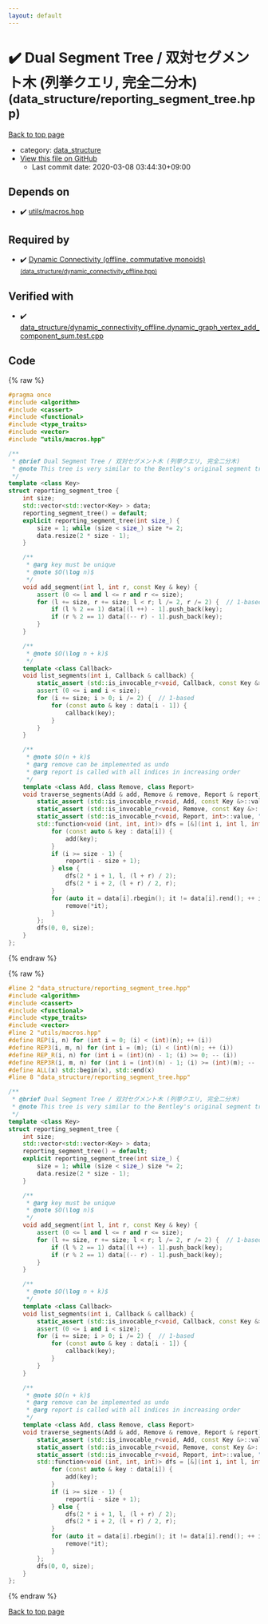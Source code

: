 ```yaml
---
layout: default
---
```


<!-- mathjax config similar to math.stackexchange -->
<script type="text/javascript" async
  src="https://cdnjs.cloudflare.com/ajax/libs/mathjax/2.7.5/MathJax.js?config=TeX-MML-AM_CHTML">
</script>
<script type="text/x-mathjax-config">
  MathJax.Hub.Config({
    TeX: { equationNumbers: { autoNumber: "AMS" }},
    tex2jax: {
      inlineMath: [ ['$','$'] ],
      processEscapes: true
    },
    "HTML-CSS": { matchFontHeight: false },
    displayAlign: "left",
    displayIndent: "2em"
  });
</script>

<script type="text/javascript" src="https://cdnjs.cloudflare.com/ajax/libs/jquery/3.4.1/jquery.min.js"></script>
<script src="https://cdn.jsdelivr.net/npm/jquery-balloon-js@1.1.2/jquery.balloon.min.js" integrity="sha256-ZEYs9VrgAeNuPvs15E39OsyOJaIkXEEt10fzxJ20+2I=" crossorigin="anonymous"></script>
<script type="text/javascript" src="../../assets/js/copy-button.js"></script>
<link rel="stylesheet" href="../../assets/css/copy-button.css" />


# :heavy_check_mark: Dual Segment Tree / 双対セグメント木 (列挙クエリ, 完全二分木) <small>(data_structure/reporting_segment_tree.hpp)</small>

<a href="../../index.html">Back to top page</a>

* category: <a href="../../index.html#c8f6850ec2ec3fb32f203c1f4e3c2fd2">data_structure</a>
* <a href="{{ site.github.repository_url }}/blob/master/data_structure/reporting_segment_tree.hpp">View this file on GitHub</a>
    - Last commit date: 2020-03-08 03:44:30+09:00




## Depends on

* :heavy_check_mark: <a href="../utils/macros.hpp.html">utils/macros.hpp</a>


## Required by

* :heavy_check_mark: <a href="dynamic_connectivity_offline.hpp.html">Dynamic Connectivity (offline, commutative monoids) <small>(data_structure/dynamic_connectivity_offline.hpp)</small></a>


## Verified with

* :heavy_check_mark: <a href="../../verify/data_structure/dynamic_connectivity_offline.dynamic_graph_vertex_add_component_sum.test.cpp.html">data_structure/dynamic_connectivity_offline.dynamic_graph_vertex_add_component_sum.test.cpp</a>


## Code

<a id="unbundled"></a>
{% raw %}
```cpp
#pragma once
#include <algorithm>
#include <cassert>
#include <functional>
#include <type_traits>
#include <vector>
#include "utils/macros.hpp"

/**
 * @brief Dual Segment Tree / 双対セグメント木 (列挙クエリ, 完全二分木)
 * @note This tree is very similar to the Bentley's original segment tree.
 */
template <class Key>
struct reporting_segment_tree {
    int size;
    std::vector<std::vector<Key> > data;
    reporting_segment_tree() = default;
    explicit reporting_segment_tree(int size_) {
        size = 1; while (size < size_) size *= 2;
        data.resize(2 * size - 1);
    }

    /**
     * @arg key must be unique
     * @note $O(\log n)$
     */
    void add_segment(int l, int r, const Key & key) {
        assert (0 <= l and l <= r and r <= size);
        for (l += size, r += size; l < r; l /= 2, r /= 2) {  // 1-based
            if (l % 2 == 1) data[(l ++) - 1].push_back(key);
            if (r % 2 == 1) data[(-- r) - 1].push_back(key);
        }
    }

    /**
     * @note $O(\log n + k)$
     */
    template <class Callback>
    void list_segments(int i, Callback & callback) {
        static_assert (std::is_invocable_r<void, Callback, const Key &>::value, "");
        assert (0 <= i and i < size);
        for (i += size; i > 0; i /= 2) {  // 1-based
            for (const auto & key : data[i - 1]) {
                callback(key);
            }
        }
    }

    /**
     * @note $O(n + k)$
     * @arg remove can be implemented as undo
     * @arg report is called with all indices in increasing order
     */
    template <class Add, class Remove, class Report>
    void traverse_segments(Add & add, Remove & remove, Report & report) {
        static_assert (std::is_invocable_r<void, Add, const Key &>::value, "");
        static_assert (std::is_invocable_r<void, Remove, const Key &>::value, "");
        static_assert (std::is_invocable_r<void, Report, int>::value, "");
        std::function<void (int, int, int)> dfs = [&](int i, int l, int r) {
            for (const auto & key : data[i]) {
                add(key);
            }
            if (i >= size - 1) {
                report(i - size + 1);
            } else {
                dfs(2 * i + 1, l, (l + r) / 2);
                dfs(2 * i + 2, (l + r) / 2, r);
            }
            for (auto it = data[i].rbegin(); it != data[i].rend(); ++ it) {
                remove(*it);
            }
        };
        dfs(0, 0, size);
    }
};

```
{% endraw %}

<a id="bundled"></a>
{% raw %}
```cpp
#line 2 "data_structure/reporting_segment_tree.hpp"
#include <algorithm>
#include <cassert>
#include <functional>
#include <type_traits>
#include <vector>
#line 2 "utils/macros.hpp"
#define REP(i, n) for (int i = 0; (i) < (int)(n); ++ (i))
#define REP3(i, m, n) for (int i = (m); (i) < (int)(n); ++ (i))
#define REP_R(i, n) for (int i = (int)(n) - 1; (i) >= 0; -- (i))
#define REP3R(i, m, n) for (int i = (int)(n) - 1; (i) >= (int)(m); -- (i))
#define ALL(x) std::begin(x), std::end(x)
#line 8 "data_structure/reporting_segment_tree.hpp"

/**
 * @brief Dual Segment Tree / 双対セグメント木 (列挙クエリ, 完全二分木)
 * @note This tree is very similar to the Bentley's original segment tree.
 */
template <class Key>
struct reporting_segment_tree {
    int size;
    std::vector<std::vector<Key> > data;
    reporting_segment_tree() = default;
    explicit reporting_segment_tree(int size_) {
        size = 1; while (size < size_) size *= 2;
        data.resize(2 * size - 1);
    }

    /**
     * @arg key must be unique
     * @note $O(\log n)$
     */
    void add_segment(int l, int r, const Key & key) {
        assert (0 <= l and l <= r and r <= size);
        for (l += size, r += size; l < r; l /= 2, r /= 2) {  // 1-based
            if (l % 2 == 1) data[(l ++) - 1].push_back(key);
            if (r % 2 == 1) data[(-- r) - 1].push_back(key);
        }
    }

    /**
     * @note $O(\log n + k)$
     */
    template <class Callback>
    void list_segments(int i, Callback & callback) {
        static_assert (std::is_invocable_r<void, Callback, const Key &>::value, "");
        assert (0 <= i and i < size);
        for (i += size; i > 0; i /= 2) {  // 1-based
            for (const auto & key : data[i - 1]) {
                callback(key);
            }
        }
    }

    /**
     * @note $O(n + k)$
     * @arg remove can be implemented as undo
     * @arg report is called with all indices in increasing order
     */
    template <class Add, class Remove, class Report>
    void traverse_segments(Add & add, Remove & remove, Report & report) {
        static_assert (std::is_invocable_r<void, Add, const Key &>::value, "");
        static_assert (std::is_invocable_r<void, Remove, const Key &>::value, "");
        static_assert (std::is_invocable_r<void, Report, int>::value, "");
        std::function<void (int, int, int)> dfs = [&](int i, int l, int r) {
            for (const auto & key : data[i]) {
                add(key);
            }
            if (i >= size - 1) {
                report(i - size + 1);
            } else {
                dfs(2 * i + 1, l, (l + r) / 2);
                dfs(2 * i + 2, (l + r) / 2, r);
            }
            for (auto it = data[i].rbegin(); it != data[i].rend(); ++ it) {
                remove(*it);
            }
        };
        dfs(0, 0, size);
    }
};

```
{% endraw %}

<a href="../../index.html">Back to top page</a>

